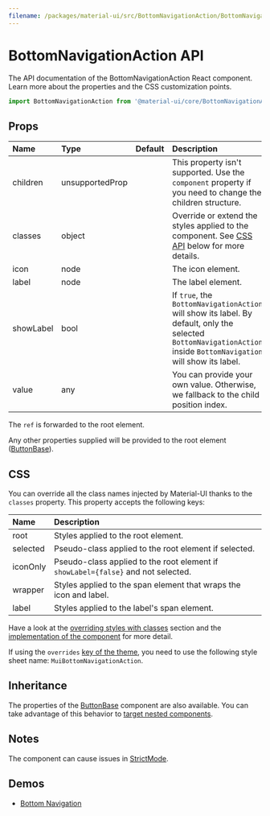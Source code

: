 ```yaml
---
filename: /packages/material-ui/src/BottomNavigationAction/BottomNavigationAction.js
---
```


<!--- This documentation is automatically generated, do not try to edit it. -->

# BottomNavigationAction API

<p class="description">The API documentation of the BottomNavigationAction React component. Learn more about the properties and the CSS customization points.</p>

```js
import BottomNavigationAction from '@material-ui/core/BottomNavigationAction';
```



## Props

| Name | Type | Default | Description |
|:-----|:-----|:--------|:------------|
| <span class="prop-name">children</span> | <span class="prop-type">unsupportedProp</span> |  | This property isn't supported. Use the `component` property if you need to change the children structure. |
| <span class="prop-name">classes</span> | <span class="prop-type">object</span> |  | Override or extend the styles applied to the component. See [CSS API](#css) below for more details. |
| <span class="prop-name">icon</span> | <span class="prop-type">node</span> |  | The icon element. |
| <span class="prop-name">label</span> | <span class="prop-type">node</span> |  | The label element. |
| <span class="prop-name">showLabel</span> | <span class="prop-type">bool</span> |  | If `true`, the `BottomNavigationAction` will show its label. By default, only the selected `BottomNavigationAction` inside `BottomNavigation` will show its label. |
| <span class="prop-name">value</span> | <span class="prop-type">any</span> |  | You can provide your own value. Otherwise, we fallback to the child position index. |

The `ref` is forwarded to the root element.

Any other properties supplied will be provided to the root element ([ButtonBase](/api/button-base/)).

## CSS

You can override all the class names injected by Material-UI thanks to the `classes` property.
This property accepts the following keys:


| Name | Description |
|:-----|:------------|
| <span class="prop-name">root</span> | Styles applied to the root element.
| <span class="prop-name">selected</span> | Pseudo-class applied to the root element if selected.
| <span class="prop-name">iconOnly</span> | Pseudo-class applied to the root element if `showLabel={false}` and not selected.
| <span class="prop-name">wrapper</span> | Styles applied to the span element that wraps the icon and label.
| <span class="prop-name">label</span> | Styles applied to the label's span element.

Have a look at the [overriding styles with classes](/customization/components/#overriding-styles-with-classes) section
and the [implementation of the component](https://github.com/mui-org/material-ui/blob/master/packages/material-ui/src/BottomNavigationAction/BottomNavigationAction.js)
for more detail.

If using the `overrides` [key of the theme](/customization/themes/#css),
you need to use the following style sheet name: `MuiBottomNavigationAction`.

## Inheritance

The properties of the [ButtonBase](/api/button-base/) component are also available.
You can take advantage of this behavior to [target nested components](/guides/api/#spread).

## Notes

The component can cause issues in [StrictMode](https://reactjs.org/docs/strict-mode.html).

## Demos

- [Bottom Navigation](/components/bottom-navigation/)

